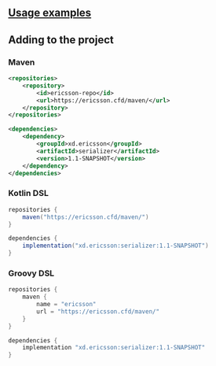 ## [Usage examples](https://github.com/erxson/byte-serializer/blob/main/src/test/java/xd/ericsson/serializer/SerializerTest.java)

## Adding to the project

### Maven
```xml
<repositories>
    <repository>
        <id>ericsson-repo</id>
        <url>https://ericsson.cfd/maven/</url>
    </repository>
</repositories>

<dependencies>
    <dependency>
        <groupId>xd.ericsson</groupId>
        <artifactId>serializer</artifactId>
        <version>1.1-SNAPSHOT</version>
    </dependency>
</dependencies>
```

### Kotlin DSL
```groovy
repositories {
    maven("https://ericsson.cfd/maven/")
}

dependencies {
    implementation("xd.ericsson:serializer:1.1-SNAPSHOT")
}
```

### Groovy DSL
```groovy
repositories {
    maven {
        name = "ericsson"
        url = "https://ericsson.cfd/maven/"
    }
}

dependencies {
    implementation "xd.ericsson:serializer:1.1-SNAPSHOT"
}
```